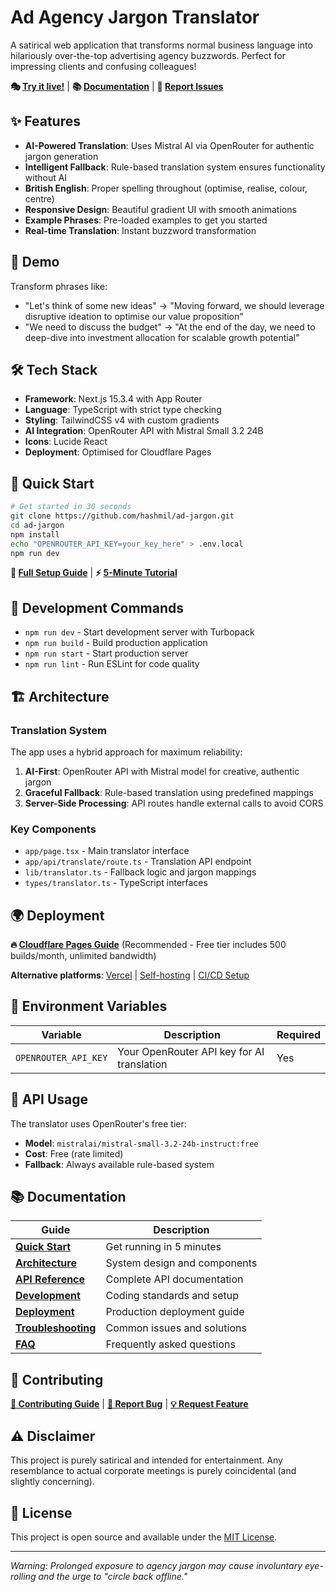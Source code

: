 # Ad Agency Jargon Translator

A satirical web application that transforms normal business language into hilariously over-the-top advertising agency buzzwords. Perfect for impressing clients and confusing colleagues!

**🎭 [Try it live!](https://ad-jargon.pages.dev)** | **📚 [Documentation](./docs/README.md)** | **🐛 [Report Issues](https://github.com/hashmil/ad-jargon/issues)**

## ✨ Features

- **AI-Powered Translation**: Uses Mistral AI via OpenRouter for authentic jargon generation
- **Intelligent Fallback**: Rule-based translation system ensures functionality without AI
- **British English**: Proper spelling throughout (optimise, realise, colour, centre)
- **Responsive Design**: Beautiful gradient UI with smooth animations
- **Example Phrases**: Pre-loaded examples to get you started
- **Real-time Translation**: Instant buzzword transformation

## 🚀 Demo

Transform phrases like:
- "Let's think of some new ideas" → "Moving forward, we should leverage disruptive ideation to optimise our value proposition"
- "We need to discuss the budget" → "At the end of the day, we need to deep-dive into investment allocation for scalable growth potential"

## 🛠️ Tech Stack

- **Framework**: Next.js 15.3.4 with App Router
- **Language**: TypeScript with strict type checking
- **Styling**: TailwindCSS v4 with custom gradients
- **AI Integration**: OpenRouter API with Mistral Small 3.2 24B
- **Icons**: Lucide React
- **Deployment**: Optimised for Cloudflare Pages

## 🚀 Quick Start

```bash
# Get started in 30 seconds
git clone https://github.com/hashmil/ad-jargon.git
cd ad-jargon
npm install
echo "OPENROUTER_API_KEY=your_key_here" > .env.local
npm run dev
```

**📖 [Full Setup Guide](./docs/quick-start.md)** | **⚡ [5-Minute Tutorial](./docs/quick-start.md#5-minute-local-setup)**

## 📝 Development Commands

- `npm run dev` - Start development server with Turbopack
- `npm run build` - Build production application
- `npm run start` - Start production server
- `npm run lint` - Run ESLint for code quality

## 🏗️ Architecture

### Translation System
The app uses a hybrid approach for maximum reliability:

1. **AI-First**: OpenRouter API with Mistral model for creative, authentic jargon
2. **Graceful Fallback**: Rule-based translation using predefined mappings
3. **Server-Side Processing**: API routes handle external calls to avoid CORS

### Key Components
- `app/page.tsx` - Main translator interface
- `app/api/translate/route.ts` - Translation API endpoint
- `lib/translator.ts` - Fallback logic and jargon mappings
- `types/translator.ts` - TypeScript interfaces

## 🌍 Deployment

**🔥 [Cloudflare Pages Guide](./docs/deployment-cloudflare.md)** (Recommended - Free tier includes 500 builds/month, unlimited bandwidth)

**Alternative platforms**: [Vercel](./docs/deployment-vercel.md) | [Self-hosting](./docs/deployment-selfhost.md) | [CI/CD Setup](./docs/cicd.md)

## 🔑 Environment Variables

| Variable | Description | Required |
|----------|-------------|----------|
| `OPENROUTER_API_KEY` | Your OpenRouter API key for AI translation | Yes |

## 🎯 API Usage

The translator uses OpenRouter's free tier:
- **Model**: `mistralai/mistral-small-3.2-24b-instruct:free`
- **Cost**: Free (rate limited)
- **Fallback**: Always available rule-based system

## 📚 Documentation

| Guide | Description |
|-------|-------------|
| **[Quick Start](./docs/quick-start.md)** | Get running in 5 minutes |
| **[Architecture](./docs/architecture.md)** | System design and components |
| **[API Reference](./docs/api.md)** | Complete API documentation |
| **[Development](./docs/development.md)** | Coding standards and setup |
| **[Deployment](./docs/deployment-cloudflare.md)** | Production deployment guide |
| **[Troubleshooting](./docs/troubleshooting.md)** | Common issues and solutions |
| **[FAQ](./docs/faq.md)** | Frequently asked questions |

## 🤝 Contributing

**[📖 Contributing Guide](./docs/contributing.md)** | **[🐛 Report Bug](https://github.com/hashmil/ad-jargon/issues)** | **[💡 Request Feature](https://github.com/hashmil/ad-jargon/issues)**

## ⚠️ Disclaimer

This project is purely satirical and intended for entertainment. Any resemblance to actual corporate meetings is purely coincidental (and slightly concerning).

## 📄 License

This project is open source and available under the [MIT License](LICENSE).

---

*Warning: Prolonged exposure to agency jargon may cause involuntary eye-rolling and the urge to "circle back offline."*